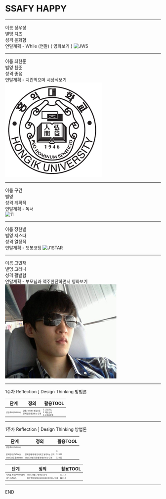 # SSAFY HAPPY

---
이름 정우성  
별명 치즈  
성격 온화함  
연말계획 - While (연말) { 영화보기 }
![JWS](https://user-images.githubusercontent.com/46039307/50469959-1d4f9080-09f2-11e9-8f47-74c12af53894.jpg)  

---
이름 최현준  
별명 첸준  
성격 좋음  
연말계획 - 치킨먹으며 시상식보기
![CHJ](./%ED%99%8D%EB%8C%80%EB%A7%88%ED%81%AC.PNG)  

---
이름 구건  
별명  
성격 계획적  
연말계획 - 독서  
![11](https://user-images.githubusercontent.com/25609126/50469612-87673600-09f0-11e9-8e82-5e3018385dff.jpg)  

---
이름 장한별  
별명 지스타   
성격 열정적  
연말계획 - 챗봇코딩
![J1STAR](https://avatars3.githubusercontent.com/u/8870540?s=460&v=4)  

---
이름 고민재  
별명 고라니  
성격 활발함  
연말계획 - 부모님과 맥주한잔하면서 영화보기
![GMJ](./50469845-a0bcb200-09f1-11e9-9e3c-69b169c52d10.jpg)

---
<style>
  td{
    font-size : 6px
  }
</style>
1주차 Reflection ] Design Thinking 방법론

|단계|정의|활용TOOL|
|-|-|-|
|공감(Emphathize)|관찰, 인터뷰, 체험으로<br>문제점을 발견하는 단계|1. 공감지도<br />2. 페르소나<br />3.고객여정맵|



---
1주차 Reflection ] Design Thinking 방법론

|단계|정의|활용TOOL|
|-|-|-|
|공감(Emphathize)|||
||||
|||3. |
|문제정의(Define))|문제점에 대해 정의하고 분석하는 단계|12312|
|아이디어도출(Ideate)|아이디어를 자유롭게 발산하는 단계|12312|

|단계|정의|활용TOOL|
|-|-|-|
|시제품 제작(Prototype)|아이디어를 구현하는 단계|12312|
|테스트(Test)|피드백을 통해 아이디어를 개선하는 단계|12312|

---
END
